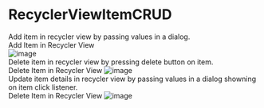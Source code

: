 # RecyclerViewItemCRUD
Add item in recycler view by passing values in a dialog.
</br>
<bold>Add Item in Recycler View</bold>
</br>
![image](https://user-images.githubusercontent.com/99603170/209432985-2d840145-544d-45cf-9733-a3ff918750ad.png)
</br>
Delete item in recycler view by pressing delete button on item.
</br>
<bold>Delete Item in Recycler View</bold>
![image](https://user-images.githubusercontent.com/99603170/209433018-3ac65dee-c347-4cca-b942-9b7ee07660b8.png)
</br>Update item details in recycler view by passing values in a dialog showning on item click listener.
</br>
<bold>Delete Item in Recycler View</bold>
![image](https://user-images.githubusercontent.com/99603170/209433018-3ac65dee-c347-4cca-b942-9b7ee07660b8.png)

